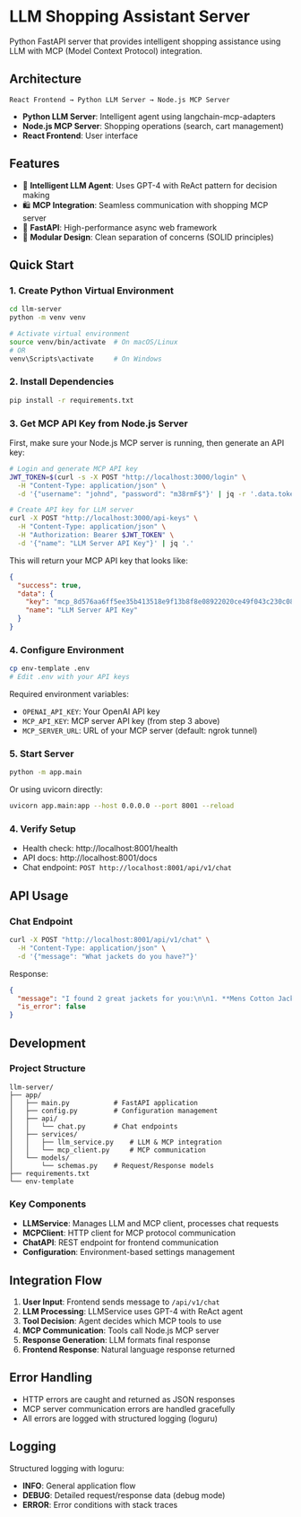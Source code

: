 # LLM Shopping Assistant Server

Python FastAPI server that provides intelligent shopping assistance using LLM with MCP (Model Context Protocol) integration.

## Architecture

```
React Frontend → Python LLM Server → Node.js MCP Server
```

- **Python LLM Server**: Intelligent agent using langchain-mcp-adapters
- **Node.js MCP Server**: Shopping operations (search, cart management)
- **React Frontend**: User interface

## Features

- 🤖 **Intelligent LLM Agent**: Uses GPT-4 with ReAct pattern for decision making
- 🛍️ **MCP Integration**: Seamless communication with shopping MCP server
- 🚀 **FastAPI**: High-performance async web framework
- 🔧 **Modular Design**: Clean separation of concerns (SOLID principles)

## Quick Start

### 1. Create Python Virtual Environment

```bash
cd llm-server
python -m venv venv

# Activate virtual environment
source venv/bin/activate  # On macOS/Linux
# OR
venv\Scripts\activate     # On Windows
```

### 2. Install Dependencies

```bash
pip install -r requirements.txt
```

### 3. Get MCP API Key from Node.js Server

First, make sure your Node.js MCP server is running, then generate an API key:

```bash
# Login and generate MCP API key
JWT_TOKEN=$(curl -s -X POST "http://localhost:3000/login" \
  -H "Content-Type: application/json" \
  -d '{"username": "johnd", "password": "m38rmF$"}' | jq -r '.data.token')

# Create API key for LLM server
curl -X POST "http://localhost:3000/api-keys" \
  -H "Content-Type: application/json" \
  -H "Authorization: Bearer $JWT_TOKEN" \
  -d '{"name": "LLM Server API Key"}' | jq '.'
```

This will return your MCP API key that looks like:

```json
{
  "success": true,
  "data": {
    "key": "mcp_8d576aa6ff5ee35b413518e9f13b8f8e08922020ce49f043c230c08a0fe608f1",
    "name": "LLM Server API Key"
  }
}
```

### 4. Configure Environment

```bash
cp env-template .env
# Edit .env with your API keys
```

Required environment variables:

- `OPENAI_API_KEY`: Your OpenAI API key
- `MCP_API_KEY`: MCP server API key (from step 3 above)
- `MCP_SERVER_URL`: URL of your MCP server (default: ngrok tunnel)

### 5. Start Server

```bash
python -m app.main
```

Or using uvicorn directly:

```bash
uvicorn app.main:app --host 0.0.0.0 --port 8001 --reload
```

### 4. Verify Setup

- Health check: http://localhost:8001/health
- API docs: http://localhost:8001/docs
- Chat endpoint: `POST http://localhost:8001/api/v1/chat`

## API Usage

### Chat Endpoint

```bash
curl -X POST "http://localhost:8001/api/v1/chat" \
  -H "Content-Type: application/json" \
  -d '{"message": "What jackets do you have?"}'
```

Response:

```json
{
  "message": "I found 2 great jackets for you:\n\n1. **Mens Cotton Jacket** - $55.99...",
  "is_error": false
}
```

## Development

### Project Structure

```
llm-server/
├── app/
│   ├── main.py           # FastAPI application
│   ├── config.py         # Configuration management
│   ├── api/
│   │   └── chat.py       # Chat endpoints
│   ├── services/
│   │   ├── llm_service.py    # LLM & MCP integration
│   │   └── mcp_client.py     # MCP communication
│   └── models/
│       └── schemas.py    # Request/Response models
├── requirements.txt
└── env-template
```

### Key Components

- **LLMService**: Manages LLM and MCP client, processes chat requests
- **MCPClient**: HTTP client for MCP protocol communication
- **ChatAPI**: REST endpoint for frontend communication
- **Configuration**: Environment-based settings management

## Integration Flow

1. **User Input**: Frontend sends message to `/api/v1/chat`
2. **LLM Processing**: LLMService uses GPT-4 with ReAct agent
3. **Tool Decision**: Agent decides which MCP tools to use
4. **MCP Communication**: Tools call Node.js MCP server
5. **Response Generation**: LLM formats final response
6. **Frontend Response**: Natural language response returned

## Error Handling

- HTTP errors are caught and returned as JSON responses
- MCP server communication errors are handled gracefully
- All errors are logged with structured logging (loguru)

## Logging

Structured logging with loguru:

- **INFO**: General application flow
- **DEBUG**: Detailed request/response data (debug mode)
- **ERROR**: Error conditions with stack traces
